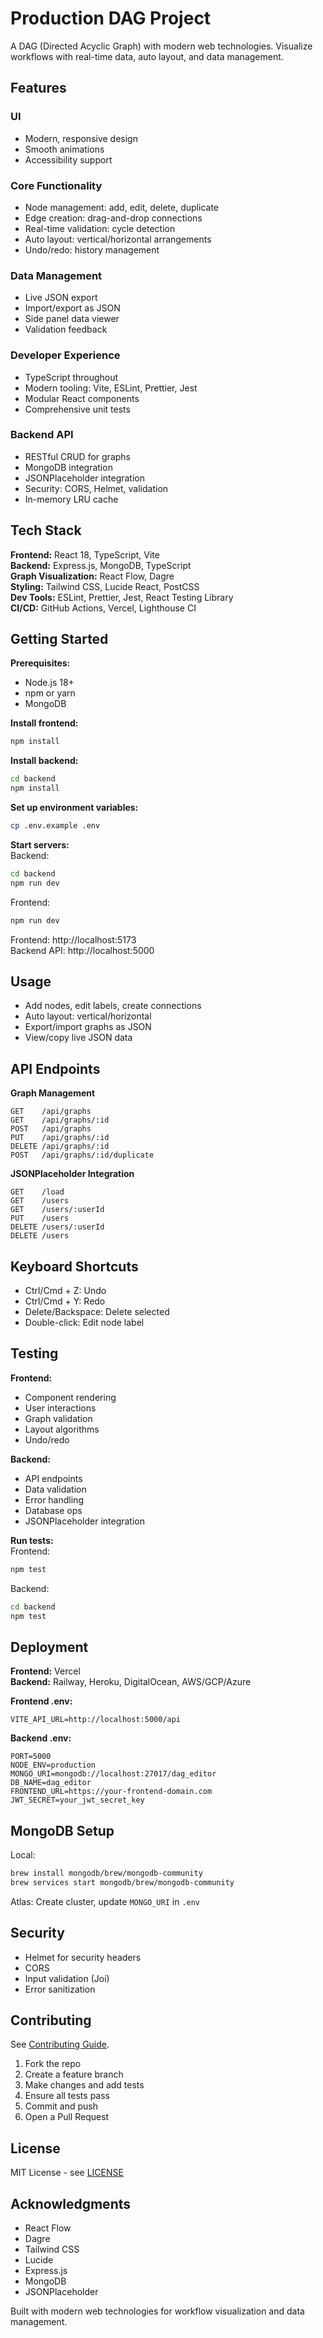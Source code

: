 # Production DAG Project

A DAG (Directed Acyclic Graph) with modern web technologies. Visualize workflows with real-time data, auto layout, and data management.

## Features

### UI
- Modern, responsive design
- Smooth animations
- Accessibility support

### Core Functionality
- Node management: add, edit, delete, duplicate
- Edge creation: drag-and-drop connections
- Real-time validation: cycle detection
- Auto layout: vertical/horizontal arrangements
- Undo/redo: history management

### Data Management
- Live JSON export
- Import/export as JSON
- Side panel data viewer
- Validation feedback

### Developer Experience
- TypeScript throughout
- Modern tooling: Vite, ESLint, Prettier, Jest
- Modular React components
- Comprehensive unit tests

### Backend API
- RESTful CRUD for graphs
- MongoDB integration
- JSONPlaceholder integration
- Security: CORS, Helmet, validation
- In-memory LRU cache

## Tech Stack

**Frontend:** React 18, TypeScript, Vite  
**Backend:** Express.js, MongoDB, TypeScript  
**Graph Visualization:** React Flow, Dagre  
**Styling:** Tailwind CSS, Lucide React, PostCSS  
**Dev Tools:** ESLint, Prettier, Jest, React Testing Library  
**CI/CD:** GitHub Actions, Vercel, Lighthouse CI

## Getting Started

**Prerequisites:**  
- Node.js 18+  
- npm or yarn  
- MongoDB  

**Install frontend:**  
```bash
npm install
```

**Install backend:**  
```bash
cd backend
npm install
```

**Set up environment variables:**  
```bash
cp .env.example .env
```

**Start servers:**  
Backend:  
```bash
cd backend
npm run dev
```
Frontend:  
```bash
npm run dev
```

Frontend: http://localhost:5173  
Backend API: http://localhost:5000

## Usage

- Add nodes, edit labels, create connections
- Auto layout: vertical/horizontal
- Export/import graphs as JSON
- View/copy live JSON data

## API Endpoints

**Graph Management**
```
GET    /api/graphs
GET    /api/graphs/:id
POST   /api/graphs
PUT    /api/graphs/:id
DELETE /api/graphs/:id
POST   /api/graphs/:id/duplicate
```

**JSONPlaceholder Integration**
```
GET    /load
GET    /users
GET    /users/:userId
PUT    /users
DELETE /users/:userId
DELETE /users
```

## Keyboard Shortcuts

- Ctrl/Cmd + Z: Undo
- Ctrl/Cmd + Y: Redo
- Delete/Backspace: Delete selected
- Double-click: Edit node label

## Testing

**Frontend:**  
- Component rendering
- User interactions
- Graph validation
- Layout algorithms
- Undo/redo

**Backend:**  
- API endpoints
- Data validation
- Error handling
- Database ops
- JSONPlaceholder integration

**Run tests:**  
Frontend:  
```bash
npm test
```
Backend:  
```bash
cd backend
npm test
```

## Deployment

**Frontend:** Vercel  
**Backend:** Railway, Heroku, DigitalOcean, AWS/GCP/Azure

**Frontend .env:**  
```
VITE_API_URL=http://localhost:5000/api
```

**Backend .env:**  
```
PORT=5000
NODE_ENV=production
MONGO_URI=mongodb://localhost:27017/dag_editor
DB_NAME=dag_editor
FRONTEND_URL=https://your-frontend-domain.com
JWT_SECRET=your_jwt_secret_key
```

## MongoDB Setup

Local:  
```bash
brew install mongodb/brew/mongodb-community
brew services start mongodb/brew/mongodb-community
```
Atlas: Create cluster, update `MONGO_URI` in `.env`

## Security

- Helmet for security headers
- CORS
- Input validation (Joi)
- Error sanitization

## Contributing

See [Contributing Guide](CONTRIBUTING.md).

1. Fork the repo
2. Create a feature branch
3. Make changes and add tests
4. Ensure all tests pass
5. Commit and push
6. Open a Pull Request

## License

MIT License - see [LICENSE](LICENSE)

## Acknowledgments

- React Flow
- Dagre
- Tailwind CSS
- Lucide
- Express.js
- MongoDB
- JSONPlaceholder

Built with modern web technologies for workflow visualization and data management.